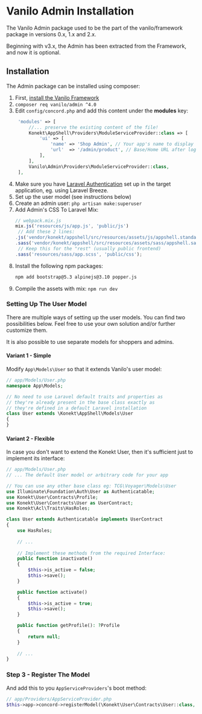 # Vanilo Admin Installation

The Vanilo Admin package used to be the part of the vanilo/framework package in versions 0.x, 1.x and 2.x.

Beginning with v3.x, the Admin has been extracted from the Framework, and now it is optional.

## Installation

The Admin package can be installed using composer:

1. First, [install the Vanilo Framework](/docs/{{version}}/installation)
2. `composer req vanilo/admin ^4.0`
3. Edit `config/concord.php` and add this content under the **modules** key:
   ```php
    'modules' => [
        //... preserve the existing content of the file!
        Konekt\AppShell\Providers\ModuleServiceProvider::class => [
            'ui' => [
                'name' => 'Shop Admin', // Your app's name to display on admin
                'url'  => '/admin/product', // Base/Home URL after login (eg. dashboard)
            ],
        ],
        Vanilo\Admin\Providers\ModuleServiceProvider::class,  
    ],
   ```
4. Make sure you have [Laravel Authentication](https://laravel.com/docs/10.x/authentication) set up in the target application, eg. using Laravel Breeze.
5. Set up the user model (see instructions below)
6. Create an admin user: `php artisan make:superuser`
7. Add Admin's CSS To Laravel Mix:
   ```javascript
   // webpack.mix.js
   mix.js('resources/js/app.js', 'public/js')
    // Add these 2 lines:
   .js('vendor/konekt/appshell/src/resources/assets/js/appshell.standalone.js', 'public/js/appshell.js')
   .sass('vendor/konekt/appshell/src/resources/assets/sass/appshell.sass', 'public/css')
    // Keep this for the "rest" (usually public frontend)
   .sass('resources/sass/app.scss', 'public/css');
   ```
8. Install the following npm packages: 
   ```bash
   npm add bootstrap@5.3 alpinejs@3.10 popper.js
   ```
9. Compile the assets with mix: `npm run dev`

### Setting Up The User Model

There are multiple ways of setting up the user models. You can find two possibilities below.
Feel free to use your own solution and/or further customize them.

It is also possible to use separate models for shoppers and admins.

#### Variant 1 - Simple

Modify `App\Models\User` so that it extends Vanilo's user model:

```php
// app/Models/User.php
namespace App\Models;

// No need to use Laravel default traits and properties as
// they're already present in the base class exactly as
// they're defined in a default Laravel installation
class User extends \Konekt\AppShell\Models\User
{
}
```

#### Variant 2 - Flexible

In case you don't want to extend the Konekt User, then it's sufficient just to implement its
interface:

```php
// app/Models/User.php
// ... The default User model or arbitrary code for your app

// You can use any other base class eg: TCG\Voyager\Models\User
use Illuminate\Foundation\Auth\User as Authenticatable;
use Konekt\User\Contracts\Profile;
use Konekt\User\Contracts\User as UserContract;
use Konekt\Acl\Traits\HasRoles;

class User extends Authenticatable implements UserContract
{
    use HasRoles;
    
    // ...
    
    // Implement these methods from the required Interface:
    public function inactivate()
    {
        $this->is_active = false;
        $this->save();
    }

    public function activate()
    {
        $this->is_active = true;
        $this->save();
    }

    public function getProfile(): ?Profile
    {
        return null;
    }
    
    // ...
}
```

### Step 3 - Register The Model

And add this to you `AppServiceProviders`'s boot method:

```php
// app/Providers/AppServiceProvider.php
$this->app->concord->registerModel(\Konekt\User\Contracts\User::class, \App\Models\User::class);
```
